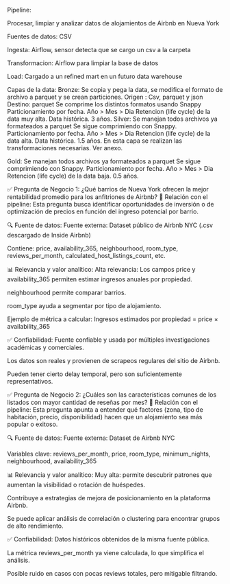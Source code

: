 Pipeline:

Procesar, limpiar y analizar datos de alojamientos de Airbnb en Nueva York

Fuentes de datos: CSV

Ingesta: Airflow, sensor detecta que se cargo un csv a la carpeta

Transformacion: Airflow para limpiar la base de datos

Load: Cargado a un refined mart en un futuro data warehouse



Capas de la data:
Bronze: Se copia y pega la data, se modifica el formato de archivo a parquet y se crean particiones.
Origen : Csv, parquet y json
Destino: parquet
Se comprime los distintos formatos usando Snappy
Particionamiento por fecha. Año > Mes > Dia
Retencion (life cycle) de la data muy alta. Data histórica. 3 años.
Silver:
Se manejan todos archivos ya formateados a parquet
Se sigue comprimiendo con Snappy.
Particionamiento por fecha. Año > Mes > Dia
Retencion (life cycle) de la data alta. Data histórica. 1.5 años.
En esta capa se realizan las transformaciones necesarias. Ver anexo.

Gold:
Se manejan todos archivos ya formateados a parquet
Se sigue comprimiendo con Snappy.
Particionamiento por fecha. Año > Mes > Dia
Retencion (life cycle) de la data baja. 0.5 años.




✅ Pregunta de Negocio 1:
¿Qué barrios de Nueva York ofrecen la mejor rentabilidad promedio para los anfitriones de Airbnb?
🎯 Relación con el pipeline:
Esta pregunta busca identificar oportunidades de inversión o de optimización de precios en función del ingreso potencial por barrio.

🔍 Fuente de datos:
Fuente externa: Dataset público de Airbnb NYC (.csv descargado de Inside Airbnb)

Contiene: price, availability_365, neighbourhood, room_type, reviews_per_month, calculated_host_listings_count, etc.

📊 Relevancia y valor analítico:
Alta relevancia: Los campos price y availability_365 permiten estimar ingresos anuales por propiedad.

neighbourhood permite comparar barrios.

room_type ayuda a segmentar por tipo de alojamiento.

Ejemplo de métrica a calcular:
Ingresos estimados por propiedad = price × availability_365

✅ Confiabilidad:
Fuente confiable y usada por múltiples investigaciones académicas y comerciales.

Los datos son reales y provienen de scrapeos regulares del sitio de Airbnb.

Pueden tener cierto delay temporal, pero son suficientemente representativos.

✅ Pregunta de Negocio 2:
¿Cuáles son las características comunes de los listados con mayor cantidad de reseñas por mes?
🎯 Relación con el pipeline:
Esta pregunta apunta a entender qué factores (zona, tipo de habitación, precio, disponibilidad) hacen que un alojamiento sea más popular o exitoso.

🔍 Fuente de datos:
Fuente externa: Dataset de Airbnb NYC

Variables clave: reviews_per_month, price, room_type, minimum_nights, neighbourhood, availability_365

📊 Relevancia y valor analítico:
Muy alta: permite descubrir patrones que aumentan la visibilidad o rotación de huéspedes.

Contribuye a estrategias de mejora de posicionamiento en la plataforma Airbnb.

Se puede aplicar análisis de correlación o clustering para encontrar grupos de alto rendimiento.

✅ Confiabilidad:
Datos históricos obtenidos de la misma fuente pública.

La métrica reviews_per_month ya viene calculada, lo que simplifica el análisis.

Posible ruido en casos con pocas reviews totales, pero mitigable filtrando.